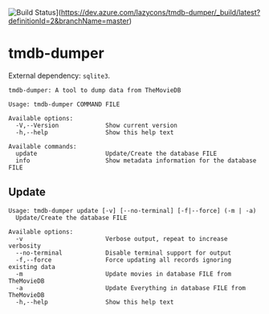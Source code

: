 ![Build Status](https://dev.azure.com/lazycons/tmdb-dumper/_apis/build/status/jpathy.tmdb-dumper?branchName=master)](https://dev.azure.com/lazycons/tmdb-dumper/_build/latest?definitionId=2&branchName=master)

# tmdb-dumper
External dependency: `sqlite3`.

```
tmdb-dumper: A tool to dump data from TheMovieDB

Usage: tmdb-dumper COMMAND FILE

Available options:
  -V,--Version             Show current version
  -h,--help                Show this help text

Available commands:
  update                   Update/Create the database FILE
  info                     Show metadata information for the database FILE
```

## Update
```
Usage: tmdb-dumper update [-v] [--no-terminal] [-f|--force] (-m | -a)
  Update/Create the database FILE

Available options:
  -v                       Verbose output, repeat to increase verbosity
  --no-terminal            Disable terminal support for output
  -f,--force               Force updating all records ignoring existing data
  -m                       Update movies in database FILE from TheMovieDB
  -a                       Update Everything in database FILE from TheMovieDB
  -h,--help                Show this help text
```
